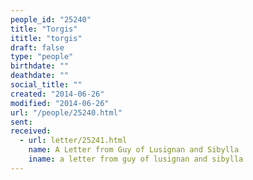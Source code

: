 ```yaml
---
people_id: "25240"
title: "Torgis"
ititle: "torgis"
draft: false
type: "people"
birthdate: ""
deathdate: ""
social_title: ""
created: "2014-06-26"
modified: "2014-06-26"
url: "/people/25240.html"
sent:
received:
  - url: letter/25241.html
    name: A Letter from Guy of Lusignan and Sibylla
    iname: a letter from guy of lusignan and sibylla
---
```

